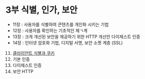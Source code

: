 # 3부 식별, 인가, 보안

- 11장 : 사용자를 식별하여 콘텐츠를 개인화 시키는 기법
- 12장 : 사용자를 확인하는 기초적인 체ㄱ계
- 13장 : 크게 개선된 보안을 제공하기 위한 HTTP 개선안 다이제스트 인증
- 14장 : 인터넷 암호화 기법, 디지털 서명, 보안 소켓 계층 (SSL)

11. [클라이언트 식별과 쿠키](11장_클라이언트_식별과_쿠키/README.md)
12. 기본 인증
13. 다이제스트 인증
14. 보안 HTTP